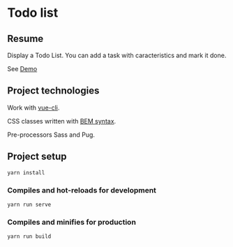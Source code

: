# Todo list

## Resume
Display a Todo List. You can add a task with caracteristics and mark it done.

See [Demo](https://objective-mcnulty-f5a07f.netlify.app)

## Project technologies
Work with [vue-cli](https://cli.vuejs.org/).

CSS classes written with [BEM syntax](http://getbem.com/).

Pre-processors Sass and Pug.


## Project setup
```
yarn install
```

### Compiles and hot-reloads for development
```
yarn run serve
```

### Compiles and minifies for production
```
yarn run build
```
